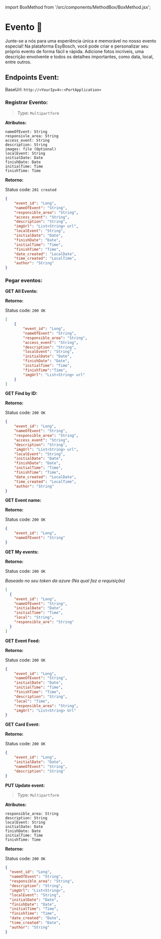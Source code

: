 import BoxMethod from '/src/components/MethodBox/BoxMethod.jsx';

# Evento 🎉

Junte-se a nós para uma experiência única e memorável no nosso evento especial! Na plataforma EsyBosch, você pode criar e personalizar seu próprio evento de forma fácil e rápida. Adicione fotos incríveis, uma descrição envolvente e todos os detalhes importantes, como data, local, entre outros.

## Endpoints Event:

BaseUrl: `http://<YourIpv4>:<PortApplication>`

### Registrar Evento:

<BoxMethod
    method='POST'
    endpoint='/event'
/>

> Type: `Multipartform`

**Atributos:**

```
nameOfEvent: String
responsivle_area: String
access_event: String
description: String
images: file (Optional)
localEvent: String
initialDate: Date
finishDate: Date
initialTime: Time
finishTime: Time
```

**Retorno:** 

Status code: `201 created`

~~~json
{
	"event_id": "Long",
	"nameOfEvent": "String",
	"responsible_area": "String",
	"access_event": "String",
	"description": "String",
	"imgUrl": "List<String> url",
	"localEvent": "String",
	"initialDate": "Date",
	"finishDate": "Date",
	"initialTime": "Time",
	"finishTime": "Time",
	"date_created": "LocalDate",
	"time_created": "LocalTime",
	"author": "String"
}
~~~

### Pegar eventos:

**GET All Events:**

<BoxMethod
    method='GET'
    endpoint='/event/events'
/>

**Retorno:** 

Status code: `200 OK`

~~~json
[
    {
		"event_id": "Long",
		"nameOfEvent": "String",
		"responsible_area": "String",
		"access_event": "String",
		"description": "String",
		"localEvent": "String",
		"initialDate": "Date",
		"finishDate": "Date",
		"initialTime": "Time",
		"finishTime":"Time",
		"imgUrl": "List<String> url"
	}
]
~~~



**GET Find by ID:**

<BoxMethod
    method='GET'
    endpoint='/event/{event_id}'
/>

**Retorno:** 

Status code: `200 OK`

~~~json
{
	"event_id": "Long",
	"nameOfEvent": "String",
	"responsible_area": "String",
	"access_event": "String",
	"description": "String",
	"imgUrl": "List<String> url",
	"localEvent": "String",
	"initialDate": "Date",
	"finishDate": "Date",
	"initialTime": "Time",
	"finishTime": "Time",
	"date_created": "LocalDate",
	"time_created": "LocalTime",
	"author": "String"
}
~~~


**GET Event name:**

<BoxMethod
    method='GET'
    endpoint='/event/name'
/>

**Retorno:** 

Status code: `200 OK`

~~~json
{
	"event_id": "Long",
	"nameOfEvent": "String"
}
~~~


**GET My events:**

<BoxMethod
    method='GET'
    endpoint='/event/myEvent'
/>

**Retorno:** 

Status code: `200 OK`

*Baseado no seu token da azure (Na qual faz a requisição)*

~~~json
[
  {
    "event_id": "Long",
    "nameOfEvent": "String",
    "initialDate": "Date",
    "initialTime": "Time",
    "local": "String",
    "responsible_are": "String"
  }
]
~~~


**GET Event Feed:**

<BoxMethod
    method='GET'
    endpoint='/event/feed'
/>

**Retorno:** 

Status code: `200 OK`

~~~json
{
	"event_id": "Long",
	"nameOfEvent": "String",
	"initialDate": "Date",
	"initialTime": "Time",
	"finishTime": "Time",
	"description": "String",
	"local": "Time",
	"responsible_area": "String",
	"imgUrl": "List<String> Url"
}
~~~

**GET Card Event:**

<BoxMethod
    method='GET'
    endpoint='/event/card'
/>

**Retorno:** 

Status code: `200 OK`

~~~json
{
	"event_id": "Long",
	"initialDate": "Date",
	"nameOfEvent": "String",
	"description": "String"
}
~~~

**PUT Update event:**

<BoxMethod
	method='PUT'
	endpoint='/event/update/{event_id}'
/>

> Type: `Multipartform`

**Atributos:**

```
responsible_area: String
description: String
localEvent: String
initialDate: Date
finishDate: Date
initialTime: Time
finishTime: Time
```

**Retorno:** 

Status code: `200 OK`

~~~json
{
  "event_id": "Long",
  "nameOfEvent": "String",
  "responsible_area": "String",
  "description": "String",
  "imgUrl": "List<String>",
  "localEvent": "String",
  "initialDate": "Date",
  "finishDate": "Date",
  "initialTime": "Time",
  "finishTime": "Time",
  "date_created": "Date",
  "time_created": "Date",
  "author": "String"
}
~~~


